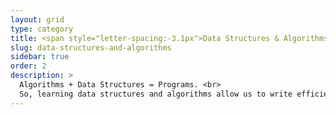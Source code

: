 ```yaml
---
layout: grid
type: category
title: <span style="letter-spacing:-3.1px">Data Structures & Algorithms</span>
slug: data-structures-and-algorithms
sidebar: true
order: 2
description: >
  Algorithms + Data Structures = Programs. <br>
  So, learning data structures and algorithms allow us to write efficient and optimized computer programs.
---
```

